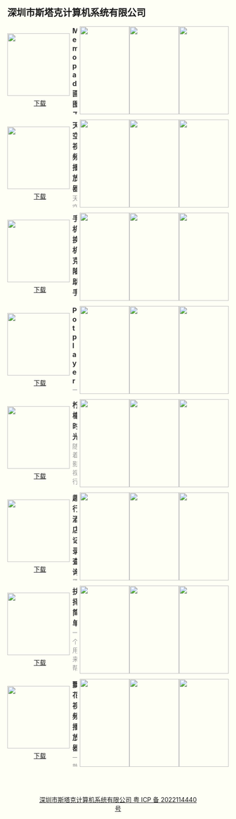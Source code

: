 ## 深圳市斯塔克计算机系统有限公司

<style>html {background: #fefff5;} #content h2 {height: 0; display: none;} body .page-header {background-color: #fefff5; background-image: none; border-bottom: 1px dashed; color: #333; padding: 1rem;} body .project-tagline {margin: 0;} .site-footer {display: none;}</style>
<section style="display: flex; justify-content: space-between; align-items: center; margin-bottom: 12px;">
	<div style="display: flex; flex-direction: column;">
		<img style="width: 142px; height: 142px; min-width: 142px; margin-right: 6px;" src="https://swsdl.vivo.com.cn/appstore/developer/icon/20220119/202201191720427derm.png"/>
		<a style="margin: 6px auto 0;" href="https://swsdl.vivo.com.cn/appstore/developer/icon/20220119/202201191720427derm.png">下载</a>
	</div>
	<div style="max-height: 200px; overflow: hidden;">
		<b style="font-size: 16px;color: #333;">Memopad画图工具</b>
		<p style="margin: 0; font-size: 14px;color: #999;">Memopad画图工具开启你的绘画之旅吧！
多种风格的画板、黑板，可以自由涂鸦，照片涂鸦，您可以随时记录自己的灵感。
绘画涂鸦可以随心所欲地在已有的图片上面进行涂鸦，发挥自己的想象，快来体验吧！</p>
	</div>
	<div style="display: flex; margin-left: 6px;">
		<img style="width: 113px; height: 200px; min-width: 113px"
src="https://swsdl.vivo.com.cn/appstore/developer/screenshot/20220119/202201191722437fzd2.png"/>
		<img style="width: 113px; height: 200px; min-width: 113px" src="https://swsdl.vivo.com.cn/appstore/developer/screenshot/20220119/202201191722484u4ax.png"/>
		<img style="width: 113px; height: 200px; min-width: 113px" src="https://swsdl.vivo.com.cn/appstore/developer/screenshot/20220119/2022011917225309nsz.png"/>
	</div>
</section>


<section style="display: flex; justify-content: space-between; align-items: center; margin-bottom: 12px;">
	<div style="display: flex; flex-direction: column;">
		<img style="width: 142px; height: 142px; min-width: 142px; margin-right: 6px;" src="https://swsdl.vivo.com.cn/appstore/developer/icon/20210901/202109012103126e0ue.png"/>
		<a style="margin: 6px auto 0;" href="https://swsdl.vivo.com.cn/appstore/developer/icon/20210901/202109012103126e0ue.png">下载</a>
	</div>
	<div style="max-height: 200px; overflow: hidden;">
		<b style="font-size: 16px;color: #333;">天空视频播放器</b>
		<p style="margin: 0; font-size: 14px;color: #999;">天空视频播放器是一款本地视频播放器，可以流畅地播放本地高清视频文件。
--支持不同格式的视频。
--自带自我视频创作功能，加入简单而又有实用的视频编辑功能。
--隐私加密设置，留下自我的空间。</p>
	</div>
	<div style="display: flex; margin-left: 6px;">
		<img style="width: 113px; height: 200px; min-width: 113px"
src="https://swsdl.vivo.com.cn/appstore/developer/screenshot/20210901/202109012104325s3p9.png"/>
		<img style="width: 113px; height: 200px; min-width: 113px" src="https://swsdl.vivo.com.cn/appstore/developer/screenshot/20210901/20210901210437463q4.png"/>
		<img style="width: 113px; height: 200px; min-width: 113px" src="https://swsdl.vivo.com.cn/appstore/developer/screenshot/20210901/202109012104430mllu.png"/>
	</div>
</section>


<section style="display: flex; justify-content: space-between; align-items: center; margin-bottom: 12px;">
	<div style="display: flex; flex-direction: column;">
		<img style="width: 142px; height: 142px; min-width: 142px; margin-right: 6px;" src="https://swsdl.vivo.com.cn/appstore/developer/icon/20210925/2021092516232204yg7.png"/>
		<a style="margin: 6px auto 0;" href="https://swsdl.vivo.com.cn/appstore/developer/icon/20210925/2021092516232204yg7.png">下载</a>
	</div>
	<div style="max-height: 200px; overflow: hidden;">
		<b style="font-size: 16px;color: #333;">手机换机克隆助手</b>
		<p style="margin: 0; font-size: 14px;color: #999;">一键解决你搬家克隆换机的问题！换机搬家不再愁！
无需数据线，不需要电脑, 让你轻松克隆换机成功！
【给您安全、快速、简单、便捷的搬家克隆体验】
具备以下特色：
1.手机克隆搬家
无论是通讯录个人信息，还是照片、视频等重要数据，都可以从旧手机数据一键迁移到新手机，换机更轻松更方便。
2.不限机型
新旧手机上直接安装即可使用，不受品牌及系统版本影响，解决数据搬家难题。
3.操作简单
不用连接电脑、摆脱数据线、一键搞定数据迁移。</p>
	</div>
	<div style="display: flex; margin-left: 6px;">
		<img style="width: 113px; height: 200px; min-width: 113px"
src="https://swsdl.vivo.com.cn/appstore/developer/screenshot/20210925/202109251625500lsh9.png"/>
		<img style="width: 113px; height: 200px; min-width: 113px" src="https://swsdl.vivo.com.cn/appstore/developer/screenshot/20210925/202109251625554ysoy.png"/>
		<img style="width: 113px; height: 200px; min-width: 113px" src="https://swsdl.vivo.com.cn/appstore/developer/screenshot/20210925/202109251626007na1g.png"/>
	</div>
</section>


<section style="display: flex; justify-content: space-between; align-items: center; margin-bottom: 12px;">
	<div style="display: flex; flex-direction: column;">
		<img style="width: 142px; height: 142px; min-width: 142px; margin-right: 6px;" src="https://swsdl.vivo.com.cn/appstore/developer/icon/20210607/202106072204447pjvt.png"/>
		<a style="margin: 6px auto 0;" href="https://swsdl.vivo.com.cn/appstore/developer/icon/20210607/202106072204447pjvt.png">下载</a>
	</div>
	<div style="max-height: 200px; overflow: hidden;">
		<b style="font-size: 16px;color: #333;">Potplayer</b>
		<p style="margin: 0; font-size: 14px;color: #999;">一款简单而实用的本地视频播放器；
自动识别手机中的所有视频，支持快速导入，拥有强大的视频解码能力，支持常用格式的视频播放；
内置简单便捷的视频编辑功能，如果碰到心动的视频片段，还能在这里裁剪下来保存哦；
精选高清主题壁纸，满足您各种类型的壁纸喜好。</p>
	</div>
	<div style="display: flex; margin-left: 6px;">
		<img style="width: 113px; height: 200px; min-width: 113px"
src="https://swsdl.vivo.com.cn/appstore/developer/screenshot/20220705/2022070517280865v9e.png"/>
		<img style="width: 113px; height: 200px; min-width: 113px" src="https://swsdl.vivo.com.cn/appstore/developer/screenshot/20220705/202207051728137iq9s.png"/>
		<img style="width: 113px; height: 200px; min-width: 113px" src="https://swsdl.vivo.com.cn/appstore/developer/screenshot/20220705/2022070517281837txj.png"/>
	</div>
</section>

<section style="display: flex; justify-content: space-between; align-items: center; margin-bottom: 12px;">
	<div style="display: flex; flex-direction: column;">
		<img style="width: 142px; height: 142px; min-width: 142px; margin-right: 6px;" src="https://swsdl.vivo.com.cn/appstore/developer/icon/20210902/2021090214532609tfz.png"/>
		<a style="margin: 6px auto 0;" href="https://swsdl.vivo.com.cn/appstore/developer/icon/20210902/2021090214532609tfz.png">下载</a>
	</div>
	<div style="max-height: 200px; overflow: hidden;">
		<b style="font-size: 16px;color: #333;">柠檬时光</b>
		<p style="margin: 0; font-size: 14px;color: #999;">随着影视行业的不断发展，越来越多影视资源开始出现在大众的视野之下，柠檬时光不仅能够让所有的小伙伴轻松的了解到自己喜欢的影视资源,还提供精彩专业的影剧讲评，给小伙伴提供一个全新的观影方式。让用户的休闲时间更加丰富多彩，更好地享受影视带来的生活娱乐。如果你也喜欢看影视的话就赶紧点击下载下来吧！</p>
	</div>
	<div style="display: flex; margin-left: 6px;">
		<img style="width: 113px; height: 200px; min-width: 113px"
src="https://swsdl.vivo.com.cn/appstore/developer/screenshot/20210902/202109021456564llcv.png"/>
		<img style="width: 113px; height: 200px; min-width: 113px" src="https://swsdl.vivo.com.cn/appstore/developer/screenshot/20210902/202109021457094grrq.png"/>
		<img style="width: 113px; height: 200px; min-width: 113px" src="https://swsdl.vivo.com.cn/appstore/developer/screenshot/20210902/202109021457094grrq.png"/>
	</div>
</section>

<section style="display: flex; justify-content: space-between; align-items: center; margin-bottom: 12px;">
	<div style="display: flex; flex-direction: column;">
		<img style="width: 142px; height: 142px; min-width: 142px; margin-right: 6px;" src="https://swsdl.vivo.com.cn/appstore/developer/icon/20211129/202111291505394mavj.png"/>
		<a style="margin: 6px auto 0;" href="https://swsdl.vivo.com.cn/appstore/developer/icon/20211129/202111291505394mavj.png">下载</a>
	</div>
	<div style="max-height: 200px; overflow: hidden;">
		<b style="font-size: 16px;color: #333;">趣行酒店记录查询</b>
		<p style="margin: 0; font-size: 14px;color: #999;">趣行酒店记录查询-这是一款记录与查询出行的软件，用户可以查看管理酒店、飞机、火车等行程，商务旅行和差旅的软件。 
您可以查询和记录自己入住酒店记录，飞机，火车，汽车出行记录。
你可以随时查看和管理自己的出行以及酒店开房记录。
还可以进行酒店查找定位功能！
是一款很不错的生活小助手！</p>
	</div>
	<div style="display: flex; margin-left: 6px;">
		<img style="width: 113px; height: 200px; min-width: 113px"
src="https://swsdl.vivo.com.cn/appstore/developer/screenshot/20211129/202111291509334il7j.png"/>
		<img style="width: 113px; height: 200px; min-width: 113px" src="https://swsdl.vivo.com.cn/appstore/developer/screenshot/20211129/202111291509391629q.png"/>
		<img style="width: 113px; height: 200px; min-width: 113px" src="https://swsdl.vivo.com.cn/appstore/developer/screenshot/20211129/202111291509443vhlm.png"/>
	</div>
</section>

<section style="display: flex; justify-content: space-between; align-items: center; margin-bottom: 12px;">
	<div style="display: flex; flex-direction: column;">
		<img style="width: 142px; height: 142px; min-width: 142px; margin-right: 6px;" src="https://swsdl.vivo.com.cn/appstore/developer/icon/20220921/202209211038257ct62.png"/>
		<a style="margin: 6px auto 0;" href="https://swsdl.vivo.com.cn/appstore/developer/icon/20220921/202209211038257ct62.png">下载</a>
	</div>
	<div style="max-height: 200px; overflow: hidden;">
		<b style="font-size: 16px;color: #333;">抉择简单</b>
		<p style="margin: 0; font-size: 14px;color: #999;">一个用来帮助你快速做决定的应用。
转一转转盘，和朋友一起互动，在聚餐的时候可以与您的朋友一起玩“大冒险轮盘”，帮你做个决定。
可以自己定义添加你要决定的事件和选项。</p>
	</div>
	<div style="display: flex; margin-left: 6px;">
		<img style="width: 113px; height: 200px; min-width: 113px"
src="https://swsdl.vivo.com.cn/appstore/developer/screenshot/20220921/202209211042056hqii.png"/>
		<img style="width: 113px; height: 200px; min-width: 113px" src="https://swsdl.vivo.com.cn/appstore/developer/screenshot/20220921/202209211042090y6o6.png"/>
		<img style="width: 113px; height: 200px; min-width: 113px" src="https://swsdl.vivo.com.cn/appstore/developer/screenshot/20220921/202209211042141683q.png"/>
	</div>
</section>

<section style="display: flex; justify-content: space-between; align-items: center; margin-bottom: 12px;">
	<div style="display: flex; flex-direction: column;">
		<img style="width: 142px; height: 142px; min-width: 142px; margin-right: 6px;" src="https://swsdl.vivo.com.cn/appstore/developer/icon/20220124/202201241223259fotu.png"/>
		<a style="margin: 6px auto 0;" href="https://swsdl.vivo.com.cn/appstore/developer/icon/20220124/202201241223259fotu.png">下载</a>
	</div>
	<div style="max-height: 200px; overflow: hidden;">
		<b style="font-size: 16px;color: #333;">飘花视频播放器</b>
		<p style="margin: 0; font-size: 14px;color: #999;">一款多功能本地视频播放器，支持大部分格式的视频和音频。
实用视频工具的聚合体，您的专属播放与编辑工具。
【视频导入】支持相册快速导入视频、拍摄导入，告别繁琐。
【私密文件】喜欢的精彩视频、图片可以存入私密相册哦。
【视频相册】选择合适的切换模式、音乐即可完成制作自己的动感相册。</p>
	</div>
	<div style="display: flex; margin-left: 6px;">
		<img style="width: 113px; height: 200px; min-width: 113px"
src="https://swsdl.vivo.com.cn/appstore/developer/screenshot/20220124/202201241224041dfjc.png"/>
		<img style="width: 113px; height: 200px; min-width: 113px" src="https://swsdl.vivo.com.cn/appstore/developer/screenshot/20220124/202201241224092jvnh.png"/>
		<img style="width: 113px; height: 200px; min-width: 113px" src="https://swsdl.vivo.com.cn/appstore/developer/screenshot/20220124/202201241224141xinw.png"/>
	</div>
</section>


<a style="display: block; margin: 4rem; text-align: center;" href="http://beian.miit.gov.cn/">深圳市斯塔克计算机系统有限公司 粤 ICP 备 2022114440 号</a>
